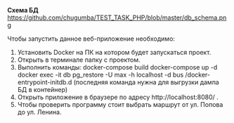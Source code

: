 **Схема БД**
https://github.com/chugumba/TEST_TASK_PHP/blob/master/db_schema.png

Чтобы запустить данное веб-приложение необходимо:
1) Установить Docker на ПК на котором будет запускаться проект.
2) Открыть в терминале папку с проектом.
3) Выполнить команды: 
docker-compose build
docker-compose up -d
docker exec -it db pg_restore -U max -h localhost -d bus /docker-entrypoint-initdb.d
(последняя команда нужна для выгрузки дампа БД в контейнер)
4) Открыть приложение в браузере по адресу http://localhost:8080/ .
5) Чтобы проверить программу стоит выбрать маршрут от ул. Попова до ул. Ленина.

